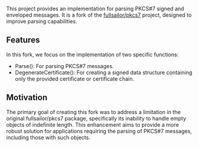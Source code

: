 This project provides an implementation for parsing PKCS#7 signed and enveloped messages. It is a fork of the [fullsailor/pkcs7](https://github.com/fullsailor/pkcs7) project, designed to improve parsing capabilities.

## Features
In this fork, we focus on the implementation of two specific functions:

- Parse(): For parsing PKCS#7 messages.
- DegenerateCertificate(): For creating a signed data structure containing only the provided certificate or certificate chain.

## Motivation
The primary goal of creating this fork was to address a limitation in the original fullsailor/pkcs7 package, specifically its inability to handle empty objects of indefinite length. This enhancement aims to provide a more robust solution for applications requiring the parsing of PKCS#7 messages, including those with such objects.
